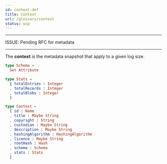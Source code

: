 ```yaml
---
id: context-def
title: Context
url: /glossary/context
status: wip
---
```


***
ISSUE: Pending RFC for metadata
***

The **context** is the metadata snapshot that apply to a given log size.

```elm
type Schema =
  Set Attribute

type Stats =
  { totalEntries : Integer
  , totalRecords : Integer
  , totalBlobs : Integer
  }

type Context =
  { id : Name
  , title : Maybe String
  , copyright : String
  , custodian : Maybe String
  , description : Maybe String
  , hashingAlgorithm : HashingAlgorithm
  , licence : Maybe String
  , rootHash : Hash
  , schema : Schema
  , stats : Stats
  }
```
